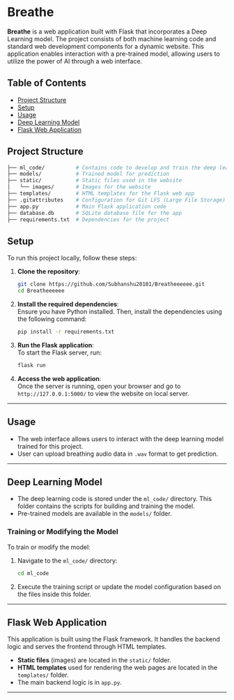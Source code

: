 # Breathe

**Breathe** is a web application built with Flask that incorporates a Deep Learning model. The project consists of both machine learning code and standard web development components for a dynamic website. This application enables interaction with a pre-trained model, allowing users to utilize the power of AI through a web interface.

## Table of Contents

- [Project Structure](#project-structure)
- [Setup](#setup)
- [Usage](#usage)
- [Deep Learning Model](#deep-learning-model)
- [Flask Web Application](#flask-web-application)
<!-- - [License](#license) -->

## Project Structure

```bash
├── ml_code/          # Contains code to develop and train the deep learning model
├── models/           # Trained model for prediction
├── static/           # Static files used in the website
│   └── images/       # Images for the website
├── templates/        # HTML templates for the Flask web app
├── .gitattributes    # Configuration for Git LFS (Large File Storage)
├── app.py            # Main Flask application code
├── database.db       # SQLite database file for the app
├── requirements.txt  # Dependencies for the project
```

## Setup

To run this project locally, follow these steps:

1. **Clone the repository**:

    ```bash
    git clone https://github.com/Subhanshu20101/Breatheeeeee.git
    cd Breatheeeeee
    ```

2. **Install the required dependencies**:  
   Ensure you have Python installed. Then, install the dependencies using the following command:

    ```bash
    pip install -r requirements.txt
    ```

3. **Run the Flask application**:  
   To start the Flask server, run:

    ```bash
    flask run
    ```

4. **Access the web application**:  
   Once the server is running, open your browser and go to `http://127.0.0.1:5000/` to view the website on local server.

---

## Usage

- The web interface allows users to interact with the deep learning model trained for this project.
- User can upload breathing audio data in `.wav` format to get prediction.

---

## Deep Learning Model

- The deep learning code is stored under the `ml_code/` directory. This folder contains the scripts for building and training the model.
- Pre-trained models are available in the `models/` folder.

### Training or Modifying the Model

To train or modify the model:

1. Navigate to the `ml_code/` directory:

    ```bash
    cd ml_code
    ```

2. Execute the training script or update the model configuration based on the files inside this folder.

---

## Flask Web Application

This application is built using the Flask framework. It handles the backend logic and serves the frontend through HTML templates.

- **Static files** (images) are located in the `static/` folder.
- **HTML templates** used for rendering the web pages are located in the `templates/` folder.
- The main backend logic is in `app.py`.

---

<!-- ## License

This project is licensed under the MIT License. See the [LICENSE](LICENSE) file for more information. -->
